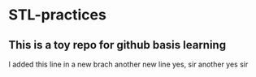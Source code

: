 # STL-practices
## This is a toy repo for github basis learning
I added this line in a new brach
another new line 
yes, sir
another yes sir

